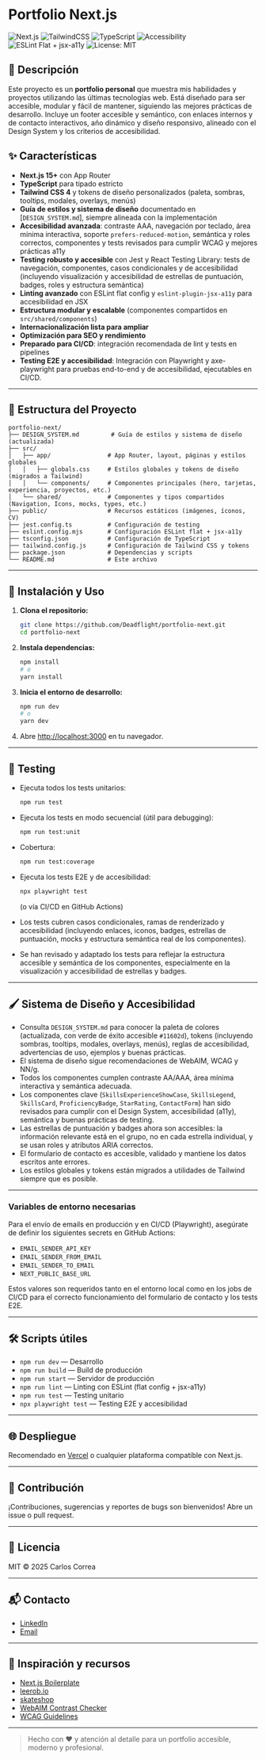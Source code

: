 # Portfolio Next.js

![Next.js](https://img.shields.io/badge/Next.js-15+-black?logo=nextdotjs)
![TailwindCSS](https://img.shields.io/badge/TailwindCSS-4-blue?logo=tailwindcss)
![TypeScript](https://img.shields.io/badge/TypeScript-5-blue?logo=typescript)
![Accessibility](https://img.shields.io/badge/Accessible-AA/AAA-important?logo=w3c)
![ESLint Flat + jsx-a11y](https://img.shields.io/badge/ESLint-flat%20config%20+%20jsx--a11y-purple?logo=eslint)
![License: MIT](https://img.shields.io/badge/License-MIT-green.svg)

## 📖 Descripción

Este proyecto es un **portfolio personal** que muestra mis habilidades y proyectos utilizando las últimas tecnologías web. Está diseñado para ser accesible, modular y fácil de mantener, siguiendo las mejores prácticas de desarrollo. Incluye un footer accesible y semántico, con enlaces internos y de contacto interactivos, año dinámico y diseño responsivo, alineado con el Design System y los criterios de accesibilidad.

## ✨ Características

- **Next.js 15+** con App Router
- **TypeScript** para tipado estricto
- **Tailwind CSS 4** y tokens de diseño personalizados (paleta, sombras, tooltips, modales, overlays, menús)
- **Guía de estilos y sistema de diseño** documentado en [`DESIGN_SYSTEM.md`], siempre alineada con la implementación
- **Accesibilidad avanzada**: contraste AAA, navegación por teclado, área mínima interactiva, soporte `prefers-reduced-motion`, semántica y roles correctos, componentes y tests revisados para cumplir WCAG y mejores prácticas a11y
- **Testing robusto y accesible** con Jest y React Testing Library: tests de navegación, componentes, casos condicionales y de accesibilidad (incluyendo visualización y accesibilidad de estrellas de puntuación, badges, roles y estructura semántica)
- **Linting avanzado** con ESLint flat config y `eslint-plugin-jsx-a11y` para accesibilidad en JSX
- **Estructura modular y escalable** (componentes compartidos en `src/shared/components`)
- **Internacionalización lista para ampliar**
- **Optimización para SEO y rendimiento**
- **Preparado para CI/CD**: integración recomendada de lint y tests en pipelines
- **Testing E2E y accesibilidad**: Integración con Playwright y axe-playwright para pruebas end-to-end y de accesibilidad, ejecutables en CI/CD.

---

## 📁 Estructura del Proyecto

```
portfolio-next/
├── DESIGN_SYSTEM.md         # Guía de estilos y sistema de diseño (actualizada)
├── src/
│   ├── app/                # App Router, layout, páginas y estilos globales
│   │   ├── globals.css     # Estilos globales y tokens de diseño (migrados a Tailwind)
│   │   └── components/     # Componentes principales (hero, tarjetas, experiencia, proyectos, etc.)
│   └── shared/             # Componentes y tipos compartidos (Navigation, Icons, mocks, types, etc.)
├── public/                 # Recursos estáticos (imágenes, íconos, CV)
├── jest.config.ts          # Configuración de testing
├── eslint.config.mjs       # Configuración ESLint flat + jsx-a11y
├── tsconfig.json           # Configuración de TypeScript
├── tailwind.config.js      # Configuración de Tailwind CSS y tokens
├── package.json            # Dependencias y scripts
└── README.md               # Este archivo
```

---

## 🚀 Instalación y Uso

1. **Clona el repositorio:**
   ```bash
   git clone https://github.com/Deadflight/portfolio-next.git
   cd portfolio-next
   ```
2. **Instala dependencias:**
   ```bash
   npm install
   # o
   yarn install
   ```
3. **Inicia el entorno de desarrollo:**
   ```bash
   npm run dev
   # o
   yarn dev
   ```
4. Abre [http://localhost:3000](http://localhost:3000) en tu navegador.

---

## 🧪 Testing

- Ejecuta todos los tests unitarios:
  ```bash
  npm run test
  ```
- Ejecuta los tests en modo secuencial (útil para debugging):
  ```bash
  npm run test:unit
  ```
- Cobertura:
  ```bash
  npm run test:coverage
  ```
- Ejecuta los tests E2E y de accesibilidad:

  ```bash
  npx playwright test
  ```

  (o vía CI/CD en GitHub Actions)

- Los tests cubren casos condicionales, ramas de renderizado y accesibilidad (incluyendo enlaces, iconos, badges, estrellas de puntuación, mocks y estructura semántica real de los componentes).
- Se han revisado y adaptado los tests para reflejar la estructura accesible y semántica de los componentes, especialmente en la visualización y accesibilidad de estrellas y badges.

---

## 🖌️ Sistema de Diseño y Accesibilidad

- Consulta `DESIGN_SYSTEM.md` para conocer la paleta de colores (actualizada, con verde de éxito accesible `#11602d`), tokens (incluyendo sombras, tooltips, modales, overlays, menús), reglas de accesibilidad, advertencias de uso, ejemplos y buenas prácticas.
- El sistema de diseño sigue recomendaciones de WebAIM, WCAG y NN/g.
- Todos los componentes cumplen contraste AA/AAA, área mínima interactiva y semántica adecuada.
- Los componentes clave (`SkillsExperienceShowCase`, `SkillsLegend`, `SkillsCard`, `ProficiencyBadge`, `StarRating`, `ContactForm`) han sido revisados para cumplir con el Design System, accesibilidad (a11y), semántica y buenas prácticas de testing.
- Las estrellas de puntuación y badges ahora son accesibles: la información relevante está en el grupo, no en cada estrella individual, y se usan roles y atributos ARIA correctos.
- El formulario de contacto es accesible, validado y mantiene los datos escritos ante errores.
- Los estilos globales y tokens están migrados a utilidades de Tailwind siempre que es posible.

---

### Variables de entorno necesarias

Para el envío de emails en producción y en CI/CD (Playwright), asegúrate de definir los siguientes secrets en GitHub Actions:

- `EMAIL_SENDER_API_KEY`
- `EMAIL_SENDER_FROM_EMAIL`
- `EMAIL_SENDER_TO_EMAIL`
- `NEXT_PUBLIC_BASE_URL`

Estos valores son requeridos tanto en el entorno local como en los jobs de CI/CD para el correcto funcionamiento del formulario de contacto y los tests E2E.

---

## 🛠️ Scripts útiles

- `npm run dev` — Desarrollo
- `npm run build` — Build de producción
- `npm run start` — Servidor de producción
- `npm run lint` — Linting con ESLint (flat config + jsx-a11y)
- `npm run test` — Testing unitario
- `npx playwright test` — Testing E2E y accesibilidad

---

## 🌐 Despliegue

Recomendado en [Vercel](https://vercel.com/) o cualquier plataforma compatible con Next.js.

---

## 🤝 Contribución

¡Contribuciones, sugerencias y reportes de bugs son bienvenidos! Abre un issue o pull request.

---

## 📄 Licencia

MIT © 2025 Carlos Correa

---

## 📬 Contacto

- [LinkedIn](https://www.linkedin.com/in/carloscorreamillan)
- [Email](mailto:correamillancarlos@gmail.com)

---

## 🙏 Inspiración y recursos

- [Next.js Boilerplate](https://github.com/ixartz/Next-js-Boilerplate)
- [leerob.io](https://github.com/leerob/leerob.io)
- [skateshop](https://github.com/sadmann7/skateshop)
- [WebAIM Contrast Checker](https://webaim.org/resources/contrastchecker/)
- [WCAG Guidelines](https://www.w3.org/WAI/standards-guidelines/wcag/)

---

> Hecho con ❤️ y atención al detalle para un portfolio accesible, moderno y profesional.
